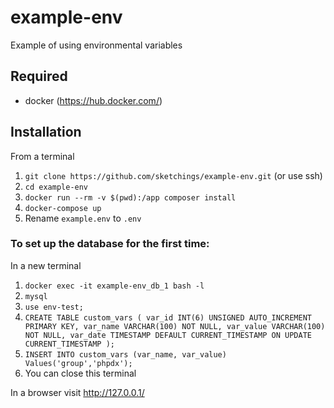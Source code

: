 # example-env
Example of using environmental variables

## Required

* docker (https://hub.docker.com/)

## Installation

From a terminal
1. `git clone https://github.com/sketchings/example-env.git` (or use ssh)
2. `cd example-env`
3. `docker run --rm -v $(pwd):/app composer install`
4. `docker-compose up`
5. Rename `example.env` to `.env`

### To set up the database for the first time: 
In a new terminal
1. `docker exec -it example-env_db_1 bash -l`
2. `mysql`
3. `use env-test;`
4. `CREATE TABLE custom_vars (
    var_id INT(6) UNSIGNED AUTO_INCREMENT PRIMARY KEY,
    var_name VARCHAR(100) NOT NULL,
    var_value VARCHAR(100) NOT NULL,
    var_date TIMESTAMP DEFAULT CURRENT_TIMESTAMP ON UPDATE CURRENT_TIMESTAMP
);`
5. `INSERT INTO custom_vars (var_name, var_value) Values('group','phpdx');`
6. You can close this terminal

In a browser visit http://127.0.0.1/
